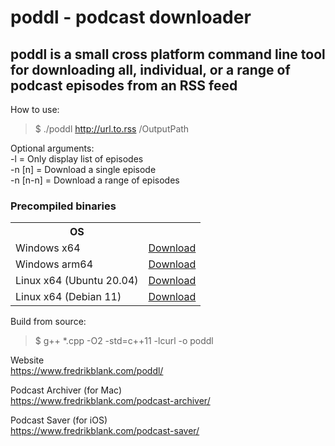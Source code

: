 <h1>poddl - podcast downloader</h1>
<h2>poddl is a small cross platform command line tool for downloading all, individual, or a range of podcast episodes from an RSS feed</h2>

How to use:  
> $ ./poddl http://url.to.rss /OutputPath

Optional arguments:  
-l = Only display list of episodes  
-n [n] = Download a single episode  
-n [n-n] = Download a range of episodes

<h3>Precompiled binaries</h3>

<table>
  <tr><th>OS</th><th></th></tr>
  <tr>
    <td>
      Windows x64
    </td>
    <td>
      <a href="https://github.com/freshe/poddl/raw/master/bin/poddl-win-x64.zip">Download</a>
    </td>
  </tr>
  <tr>
    <td>
      Windows arm64
    </td>
    <td>
      <a href="https://github.com/freshe/poddl/raw/master/bin/poddl-win-arm64.zip">Download</a>
    </td>
  </tr>
  <tr>
    <td>
      Linux x64 (Ubuntu 20.04)
    </td>
    <td>
      <a href="https://github.com/freshe/poddl/raw/master/bin/poddl-ubuntu-x64.zip">Download</a>
    </td>
  </tr>
  <tr>
    <td>
      Linux x64 (Debian 11)
    </td>
    <td>
      <a href="https://github.com/freshe/poddl/raw/master/bin/poddl-debian-x64.zip">Download</a>
    </td>
  </tr>
</table>

Build from source:
> $ g++ *.cpp -O2 -std=c++11 -lcurl -o poddl

Website  
https://www.fredrikblank.com/poddl/

Podcast Archiver (for Mac)  
https://www.fredrikblank.com/podcast-archiver/

Podcast Saver (for iOS)  
https://www.fredrikblank.com/podcast-saver/

